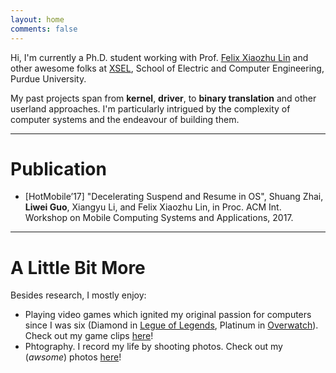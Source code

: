 ```yaml
---
layout: home
comments: false
---
```


Hi, I'm currently a Ph.D. student working with Prof. [Felix Xiaozhu Lin](https://engineering.purdue.edu/~xzl/) and other awesome folks at [XSEL](http://xsel.rocks), School of Electric and Computer Engineering, Purdue University. 

My past projects span from **kernel**, **driver**, to **binary translation** and other userland approaches. 
I'm particularly intrigued by the complexity of computer systems and the endeavour of building them. 

---
# Publication
*	[HotMobile’17] "Decelerating Suspend and Resume in OS", Shuang Zhai, **Liwei Guo**, Xiangyu Li, and Felix Xiaozhu Lin, in Proc. ACM Int. Workshop on Mobile Computing Systems and Applications, 2017.	

---
# A Little Bit More
Besides research, I mostly enjoy: 
*	Playing video games which ignited my original passion for computers since I was six
(Diamond in [Legue of Legends](), Platinum in [Overwatch]()).
Check out my game clips [here](placeholder)!
*	Phtography. I record my life by shooting photos. Check out my (*awsome*) photos [here](placeholder)!





